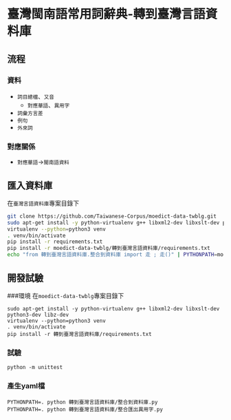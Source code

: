 # 臺灣閩南語常用詞辭典-轉到臺灣言語資料庫

## 流程

### 資料
* `詞目總檔`、`又音`
  * `對應華語`、`異用字`
* `詞彙方言差`
* `例句`
* `外來詞`

### 對應關係
* `對應華語`→`閩南語資料`


## 匯入資料庫
在`臺灣言語資料庫`專案目錄下
```bash
git clone https://github.com/Taiwanese-Corpus/moedict-data-twblg.git
sudo apt-get install -y python-virtualenv g++ libxml2-dev libxslt-dev python-dev
virtualenv --python=python3 venv
. venv/bin/activate
pip install -r requirements.txt
pip install -r moedict-data-twblg/轉到臺灣言語資料庫/requirements.txt
echo "from 轉到臺灣言語資料庫.整合到資料庫 import 走 ; 走()" | PYTHONPATH=moedict-data-twblg python manage.py shell
```

## 開發試驗
###環境
在`moedict-data-twblg`專案目錄下
```
sudo apt-get install -y python-virtualenv g++ libxml2-dev libxslt-dev python3-dev libz-dev
virtualenv --python=python3 venv
. venv/bin/activate
pip install -r 轉到臺灣言語資料庫/requirements.txt
```

### 試驗
```
python -m unittest
```

### 產生yaml檔
```
PYTHONPATH=. python 轉到臺灣言語資料庫/整合到資料庫.py
PYTHONPATH=. python 轉到臺灣言語資料庫/整合匯出異用字.py

```